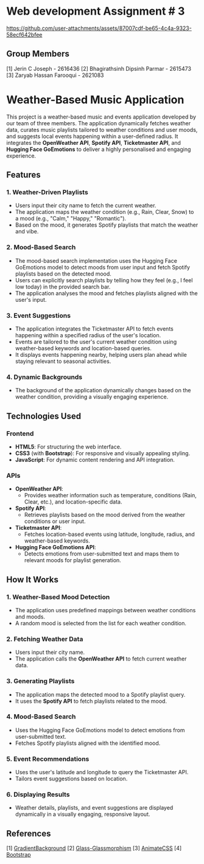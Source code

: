 # Web development Assignment # 3

https://github.com/user-attachments/assets/87007cdf-be65-4c4a-9323-58ecf642bfee

## Group Members

[1] Jerin C Joseph - 2616436
[2] Bhagirathsinh Dipsinh Parmar - 2615473
[3] Zaryab Hassan Farooqui - 2621083



# Weather-Based Music Application

This project is a weather-based music and events application developed by our team of three members. The application dynamically fetches weather data, curates music playlists tailored to weather conditions and user moods, and suggests local events happening within a user-defined radius. It integrates the **OpenWeather API**, **Spotify API**, **Ticketmaster API**, and **Hugging Face GoEmotions** to deliver a highly personalised and engaging experience.

## Features

### 1. **Weather-Driven Playlists**

- Users input their city name to fetch the current weather.
- The application maps the weather condition (e.g., Rain, Clear, Snow) to a mood (e.g., "Calm," "Happy," "Romantic").
- Based on the mood, it generates Spotify playlists that match the weather and vibe.

### 2. **Mood-Based Search**

- The mood-based search implementation uses the Hugging Face GoEmotions model to detect moods from user input and fetch Spotify playlists based on the detected mood.
- Users can explicitly search playlists by telling how they feel (e.g., I feel low today) in the provided search bar.
- The application analyses the mood and fetches playlists aligned with the user's input.

### 3. **Event Suggestions**

- The application integrates the Ticketmaster API to fetch events happening within a specified radius of the user's location.
- Events are tailored to the user's current weather condition using weather-based keywords and location-based queries.
- It displays events happening nearby, helping users plan ahead while staying relevant to seasonal activities.

### 4. **Dynamic Backgrounds**

- The background of the application dynamically changes based on the weather condition, providing a visually engaging experience.

## Technologies Used

### **Frontend**

- **HTML5**: For structuring the web interface.
- **CSS3** (with **Bootstrap**): For responsive and visually appealing styling.
- **JavaScript**: For dynamic content rendering and API integration.

### **APIs**

- **OpenWeather API**:
  - Provides weather information such as temperature, conditions (Rain, Clear, etc.), and location-specific data.
- **Spotify API**:
  - Retrieves playlists based on the mood derived from the weather conditions or user input.
- **Ticketmaster API**:
  - Fetches location-based events using latitude, longitude, radius, and weather-based keywords.
- **Hugging Face GoEmotions API**:
  - Detects emotions from user-submitted text and maps them to relevant moods for playlist generation.  

## How It Works

### **1. Weather-Based Mood Detection**

- The application uses predefined mappings between weather conditions and moods.
- A random mood is selected from the list for each weather condition.

### **2. Fetching Weather Data**

- Users input their city name.
- The application calls the **OpenWeather API** to fetch current weather data.

### **3. Generating Playlists**

- The application maps the detected mood to a Spotify playlist query.
- It uses the **Spotify API** to fetch playlists related to the mood.

### **4. Mood-Based Search**

- Uses the Hugging Face GoEmotions model to detect emotions from user-submitted text.
- Fetches Spotify playlists aligned with the identified mood.

### **5. Event Recommendations**

- Uses the user's latitude and longitude to query the Ticketmaster API.
- Tailors event suggestions based on location.

### **6. Displaying Results**

- Weather details, playlists, and event suggestions are displayed dynamically in a visually engaging, responsive layout.

## References

[1] [GradientBackground](https://cssgradient.io/gradient-backgrounds/)
[2] [Glass-Glassmorphism](https://css.glass/)
[3] [AnimateCSS](https://animate.style/)
[4] [Bootstrap](https://getbootstrap.com/)
